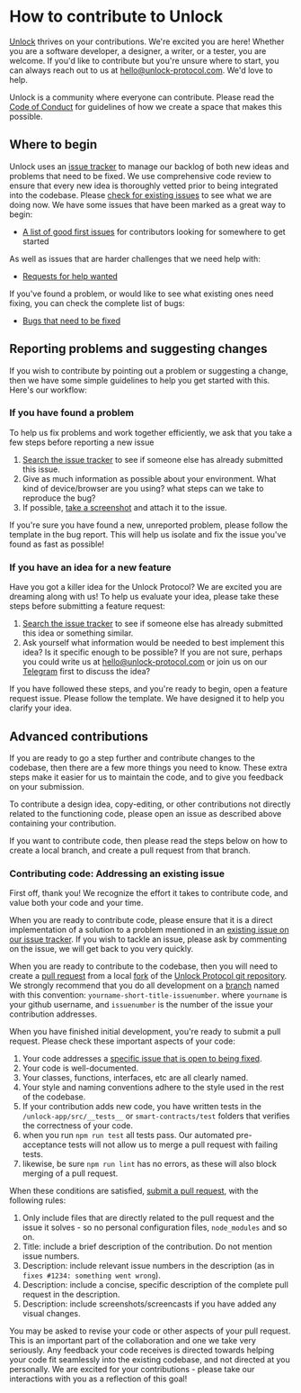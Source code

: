 # How to contribute to Unlock

[Unlock](https://unlock-protocol.com) thrives on your contributions. We're excited you are here! Whether you are a software developer,
a designer, a writer, or a tester, you are welcome. If you'd like to contribute but you're unsure where to start, you can always reach
out to us at [hello@unlock-protocol.com](mailto:hello@unlock-protocol.com). We'd love to help.

Unlock is a community where everyone can contribute. Please read the [Code of Conduct](CODE_OF_CONDUCT.md) for guidelines of how we
create a space that makes this possible.

## Where to begin

Unlock uses an [issue tracker](https://github.com/unlock-protocol/unlock/issues) to manage our backlog of both new ideas and problems
that need to be fixed. We use comprehensive code review to ensure that every new idea is thoroughly vetted prior to being integrated
into the codebase. Please [check for existing issues](https://github.com/unlock-protocol/unlock/issues) to see what we are doing now.
We have some issues that have been marked as a great way to begin:

* [A list of good first issues](https://github.com/unlock-protocol/unlock/issues?q=is%3Aissue+is%3Aopen+label%3A%22good+first+issue%22) for contributors looking for somewhere to get started

As well as issues that are harder challenges that we need help with:

* [Requests for help wanted](https://github.com/unlock-protocol/unlock/issues?q=is%3Aissue+is%3Aopen+label%3A%22help+wanted%22)

If you've found a problem, or would like to see what existing ones need fixing, you can check the complete list of bugs:

* [Bugs that need to be fixed](https://github.com/unlock-protocol/unlock/issues?q=is%3Aissue+is%3Aopen+label%3Abug)

## Reporting problems and suggesting changes

If you wish to contribute by pointing out a problem or suggesting a change, then we have some simple guidelines to help you get
started with this. Here's our workflow:

### If you have found a problem

To help us fix problems and work together efficiently, we ask that you take a few steps before reporting a new issue

1. [Search the issue tracker](https://github.com/unlock-protocol/unlock/issues) to see if someone else has already submitted
   this issue.
2. Give as much information as possible about your environment. What kind of device/browser are you using? what steps can we take to
   reproduce the bug?
3. If possible, [take a screenshot](https://www.google.com/search?q=taking+a+screenshot&rlz=1C5CHFA_enUS828US828&oq=taking+a+screenshot&aqs=chrome..69i57j0l5.7157j0j4&sourceid=chrome&ie=UTF-8) and attach it to the issue.

If you're sure you have found a new, unreported problem, please follow the template in the bug report. This will help us isolate
and fix the issue you've found as fast as possible!

### If you have an idea for a new feature

Have you got a killer idea for the Unlock Protocol? We are excited you are dreaming along with us! To help us evaluate your idea,
please take these steps before submitting a feature request:

1. [Search the issue tracker](https://github.com/unlock-protocol/unlock/issues) to see if someone else has already submitted
   this idea or something similar.
2. Ask yourself what information would be needed to best implement this idea? Is it specific enough to be possible? If you are not
   sure, perhaps you could write us at [hello@unlock-protocol.com](mailto:hello@unlock-protocol.com) or join us on our
   [Telegram](https://t.me/unlockprotocol) first to discuss the idea?

If you have followed these steps, and you're ready to begin, open a feature request issue. Please follow the template.
We have designed it to help you clarify your idea.

## Advanced contributions

If you are ready to go a step further and contribute changes to the codebase, then there are a few more things you need to know. These extra steps make it easier for us to maintain the code, and to give you feedback on your submission.

To contribute a design idea, copy-editing, or other contributions not directly related to the functioning code, please
open an issue as described above containing your contribution.

If you want to contribute code, then please read the steps below on how to create a local branch, and create a
pull request from that branch.

### Contributing code: Addressing an existing issue

First off, thank you! We recognize the effort it takes to contribute code, and value both your code and your time.

When you are ready to contribute code, please ensure that it is a direct implementation of a solution to a problem
mentioned in an [existing issue on our issue tracker](https://github.com/unlock-protocol/unlock/issues?q=is%3Aissue+is%3Aopen+label%3Abug). If you wish to tackle an issue, please ask by commenting on the issue, we will get back to you very quickly.

When you are ready to contribute to the codebase, then you will need to create a [pull request](https://help.github.com/articles/about-pull-requests/) from a local [fork](https://help.github.com/articles/fork-a-repo/)
of the [Unlock Protocol git repository](https://github.com/unlock-protocol/unlock). We strongly recommend that you
do all development on a [branch](https://help.github.com/articles/about-branches/) named with this convention:
`yourname-short-title-issuenumber`. where `yourname` is your github username, and `issuenumber` is the number of the issue your contribution addresses.

When you have finished initial development, you're ready to submit a pull request. Please check these important aspects of your code:

1. Your code addresses a [specific issue that is open to being fixed](https://github.com/unlock-protocol/unlock/issues?q=is%3Aissue+is%3Aopen+label%3Abug).
2. Your code is well-documented.
3. Your classes, functions, interfaces, etc are all clearly named.
4. Your style and naming conventions adhere to the style used in the rest of the codebase.
5. If your contribution adds new code, you have written tests in the `/unlock-app/src/__tests__` or `smart-contracts/test` folders that
   verifies the correctness of your code.
6. when you run `npm run test` all tests pass. Our automated pre-acceptance tests will not allow us to merge a pull request with failing tests.
7. likewise, be sure `npm run lint` has no errors, as these will also block merging of a pull request.

When these conditions are satisfied, [submit a pull request](https://github.com/unlock-protocol/unlock/compare), with the
following rules:

1. Only include files that are directly related to the pull request and the issue it solves - so no personal
   configuration files, `node_modules` and so on.
2. Title: include a brief description of the contribution. Do not mention issue numbers.
3. Description: include relevant issue numbers in the description (as in `fixes #1234: something went wrong`).
4. Description: include a concise, specific description of the complete pull request in the description.
5. Description: include screenshots/screencasts if you have added any visual changes.

You may be asked to revise your code or other aspects of your pull request. This is an important part of the collaboration
and one we take very seriously. Any feedback your code receives is directed towards helping your code fit seamlessly into
the existing codebase, and not directed at you personally. We are excited for your contributions - please take our interactions
with you as a reflection of this goal!
